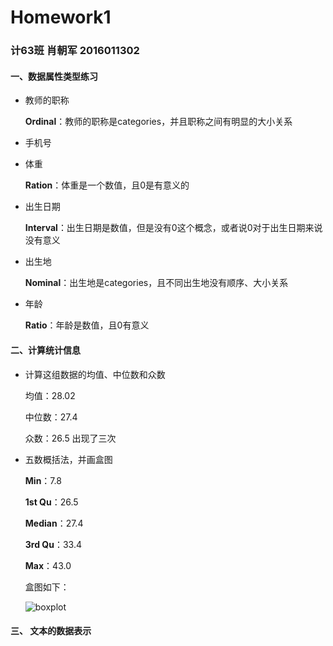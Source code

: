 # Homework1

### 计63班 肖朝军 2016011302



#### 一、数据属性类型练习

* 教师的职称

  **Ordinal**：教师的职称是categories，并且职称之间有明显的大小关系

* 手机号

  

* 体重

  **Ration**：体重是一个数值，且0是有意义的

* 出生日期

  **Interval**：出生日期是数值，但是没有0这个概念，或者说0对于出生日期来说没有意义

* 出生地

  **Nominal**：出生地是categories，且不同出生地没有顺序、大小关系

* 年龄

  **Ratio**：年龄是数值，且0有意义



#### 二、计算统计信息

* 计算这组数据的均值、中位数和众数

  均值：28.02

  中位数：27.4

  众数：26.5 出现了三次

* 五数概括法，并画盒图

  **Min**：7.8

  **1st Qu**：26.5

  **Median**：27.4

  **3rd Qu**：33.4

  **Max**：43.0

  盒图如下：

  ![boxplot](D:\learn\大三下\数据挖掘\homework\DataMining\hw1\boxplot.png) 



#### 三、 文本的数据表示

